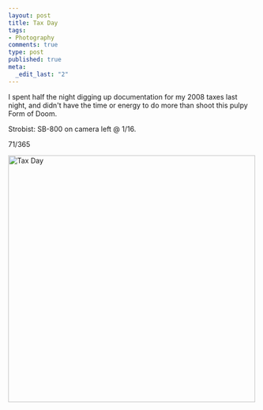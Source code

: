 ```yaml
--- 
layout: post
title: Tax Day
tags: 
- Photography
comments: true
type: post
published: true
meta: 
  _edit_last: "2"
---
```

I spent half the night digging up documentation for my 2008 taxes last night, and didn't have the time or energy to do more than shoot this pulpy Form of Doom.

Strobist: SB-800 on camera left @ 1/16. 

71/365

<a href="http://www.flickr.com/photos/aaronbrethorst/3351713459/" title="Tax Day by aaronbrethorst, on Flickr"><img src="http://farm4.static.flickr.com/3429/3351713459_b7caa2ab5a.jpg" width="500" height="500" alt="Tax Day" /></a>
